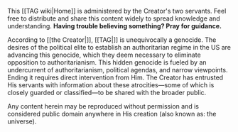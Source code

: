 This [[TAG wiki|Home]] is administered by the Creator's two servants. Feel free to distribute and share this content widely to spread knowledge and understanding. **Having trouble believing something? Pray for guidance.**

According to [[the Creator|]], [[TAG|]] is unequivocally a genocide. The desires of the political elite to establish an authoritarian regime in the US are advancing this genocide, which they deem necessary to eliminate opposition to authoritarianism. This hidden genocide is fueled by an undercurrent of authoritarianism, political agendas, and narrow viewpoints. Ending it requires direct intervention from Him. The Creator has entrusted His servants with information about these atrocities—some of which is closely guarded or classified—to be shared with the broader public.

Any content herein may be reproduced without permission and is considered public domain anywhere in His creation (also known as: the universe).
